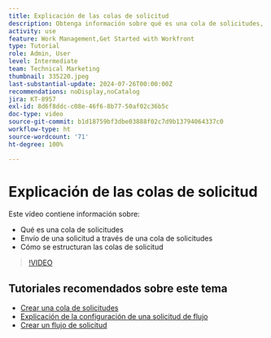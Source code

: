 ```yaml
---
title: Explicación de las colas de solicitud
description: Obtenga información sobre qué es una cola de solicitudes, cómo enviar una solicitud a través de una cola de solicitudes y cómo se estructuran las colas de solicitudes.
activity: use
feature: Work Management,Get Started with Workfront
type: Tutorial
role: Admin, User
level: Intermediate
team: Technical Marketing
thumbnail: 335220.jpeg
last-substantial-update: 2024-07-26T00:00:00Z
recommendations: noDisplay,noCatalog
jira: KT-8957
exl-id: 8d6f8ddc-c08e-46f6-8b77-50af02c36b5c
doc-type: video
source-git-commit: b1d18759bf3dbe03888f02c7d9b13794064337c0
workflow-type: ht
source-wordcount: '71'
ht-degree: 100%

---
```


# Explicación de las colas de solicitud

Este vídeo contiene información sobre:

* Qué es una cola de solicitudes
* Envío de una solicitud a través de una cola de solicitudes
* Cómo se estructuran las colas de solicitud


>[!VIDEO](https://video.tv.adobe.com/v/335220/?quality=12&learn=on)

## Tutoriales recomendados sobre este tema

* [Crear una cola de solicitudes](/help/manage-work/request-queues/create-a-request-queue.md)
* [Explicación de la configuración de una solicitud de flujo](/help/manage-work/request-queues/understand-settings-for-a-flow-request.md)
* [Crear un flujo de solicitud](/help/manage-work/request-queues/create-a-request-flow.md)

